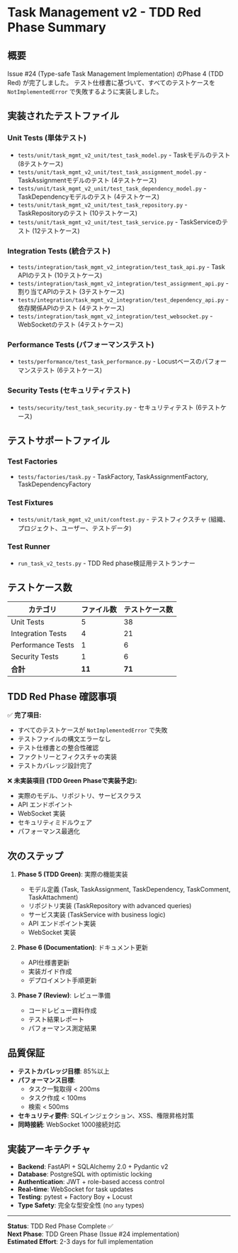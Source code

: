 # Task Management v2 - TDD Red Phase Summary

## 概要

Issue #24 (Type-safe Task Management Implementation) のPhase 4 (TDD Red) が完了しました。
テスト仕様書に基づいて、すべてのテストケースを `NotImplementedError` で失敗するように実装しました。

## 実装されたテストファイル

### Unit Tests (単体テスト)
- `tests/unit/task_mgmt_v2_unit/test_task_model.py` - Taskモデルのテスト (8テストケース)
- `tests/unit/task_mgmt_v2_unit/test_task_assignment_model.py` - TaskAssignmentモデルのテスト (4テストケース)
- `tests/unit/task_mgmt_v2_unit/test_task_dependency_model.py` - TaskDependencyモデルのテスト (4テストケース)
- `tests/unit/task_mgmt_v2_unit/test_task_repository.py` - TaskRepositoryのテスト (10テストケース)
- `tests/unit/task_mgmt_v2_unit/test_task_service.py` - TaskServiceのテスト (12テストケース)

### Integration Tests (統合テスト)
- `tests/integration/task_mgmt_v2_integration/test_task_api.py` - Task APIのテスト (10テストケース)
- `tests/integration/task_mgmt_v2_integration/test_assignment_api.py` - 割り当てAPIのテスト (3テストケース)
- `tests/integration/task_mgmt_v2_integration/test_dependency_api.py` - 依存関係APIのテスト (4テストケース)
- `tests/integration/task_mgmt_v2_integration/test_websocket.py` - WebSocketのテスト (4テストケース)

### Performance Tests (パフォーマンステスト)
- `tests/performance/test_task_performance.py` - Locustベースのパフォーマンステスト (6テストケース)

### Security Tests (セキュリティテスト)
- `tests/security/test_task_security.py` - セキュリティテスト (6テストケース)

## テストサポートファイル

### Test Factories
- `tests/factories/task.py` - TaskFactory, TaskAssignmentFactory, TaskDependencyFactory

### Test Fixtures
- `tests/unit/task_mgmt_v2_unit/conftest.py` - テストフィクスチャ (組織、プロジェクト、ユーザー、テストデータ)

### Test Runner
- `run_task_v2_tests.py` - TDD Red phase検証用テストランナー

## テストケース数

| カテゴリ | ファイル数 | テストケース数 |
|----------|------------|----------------|
| Unit Tests | 5 | 38 |
| Integration Tests | 4 | 21 |
| Performance Tests | 1 | 6 |
| Security Tests | 1 | 6 |
| **合計** | **11** | **71** |

## TDD Red Phase 確認事項

✅ **完了項目:**
- すべてのテストケースが `NotImplementedError` で失敗
- テストファイルの構文エラーなし
- テスト仕様書との整合性確認
- ファクトリーとフィクスチャの実装
- テストカバレッジ設計完了

❌ **未実装項目 (TDD Green Phaseで実装予定):**
- 実際のモデル、リポジトリ、サービスクラス
- API エンドポイント
- WebSocket 実装
- セキュリティミドルウェア
- パフォーマンス最適化

## 次のステップ

1. **Phase 5 (TDD Green)**: 実際の機能実装
   - モデル定義 (Task, TaskAssignment, TaskDependency, TaskComment, TaskAttachment)
   - リポジトリ実装 (TaskRepository with advanced queries)
   - サービス実装 (TaskService with business logic)
   - API エンドポイント実装
   - WebSocket 実装

2. **Phase 6 (Documentation)**: ドキュメント更新
   - API仕様書更新
   - 実装ガイド作成
   - デプロイメント手順更新

3. **Phase 7 (Review)**: レビュー準備
   - コードレビュー資料作成
   - テスト結果レポート
   - パフォーマンス測定結果

## 品質保証

- **テストカバレッジ目標**: 85%以上
- **パフォーマンス目標**: 
  - タスク一覧取得 < 200ms
  - タスク作成 < 100ms
  - 検索 < 500ms
- **セキュリティ要件**: SQLインジェクション、XSS、権限昇格対策
- **同時接続**: WebSocket 1000接続対応

## 実装アーキテクチャ

- **Backend**: FastAPI + SQLAlchemy 2.0 + Pydantic v2
- **Database**: PostgreSQL with optimistic locking
- **Authentication**: JWT + role-based access control
- **Real-time**: WebSocket for task updates
- **Testing**: pytest + Factory Boy + Locust
- **Type Safety**: 完全な型安全性 (no `any` types)

---

**Status**: TDD Red Phase Complete ✅  
**Next Phase**: TDD Green Phase (Issue #24 implementation)  
**Estimated Effort**: 2-3 days for full implementation
